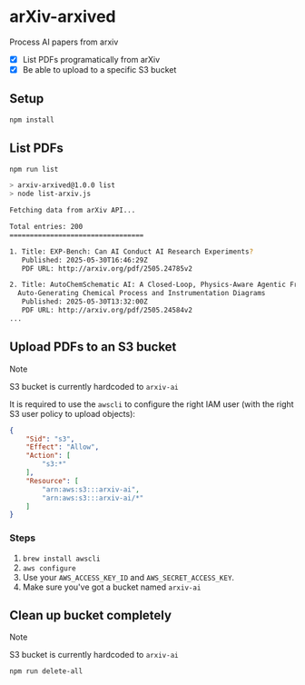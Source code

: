 # arXiv-arxived

Process AI papers from arxiv

- [x] List PDFs programatically from arXiv
- [x] Be able to upload to a specific S3 bucket

## Setup

```bash
npm install
```

## List PDFs

```bash
npm run list

> arxiv-arxived@1.0.0 list
> node list-arxiv.js

Fetching data from arXiv API...

Total entries: 200
=================================

1. Title: EXP-Bench: Can AI Conduct AI Research Experiments?
   Published: 2025-05-30T16:46:29Z
   PDF URL: http://arxiv.org/pdf/2505.24785v2

2. Title: AutoChemSchematic AI: A Closed-Loop, Physics-Aware Agentic Framework for
  Auto-Generating Chemical Process and Instrumentation Diagrams
   Published: 2025-05-30T13:32:00Z
   PDF URL: http://arxiv.org/pdf/2505.24584v2
...
```

## Upload PDFs to an S3 bucket

> [!NOTE]  
> S3 bucket is currently hardcoded to `arxiv-ai`

It is required to use the `awscli` to configure the right IAM user (with the right S3 user policy to upload objects):

```json
{
    "Sid": "s3",
    "Effect": "Allow",
    "Action": [
        "s3:*"
    ],
    "Resource": [
        "arn:aws:s3:::arxiv-ai",
        "arn:aws:s3:::arxiv-ai/*"
    ]
}
```

### Steps

1. `brew install awscli`
2. `aws configure`
3. Use your `AWS_ACCESS_KEY_ID` and `AWS_SECRET_ACCESS_KEY`.
4. Make sure you've got a bucket named `arxiv-ai`


## Clean up bucket completely

> [!NOTE]  
> S3 bucket is currently hardcoded to `arxiv-ai`

```bash
npm run delete-all
```
